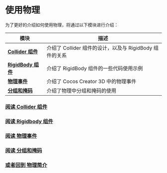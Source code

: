 # 使用物理

为了更好的介绍如何使用物理，将通过以下模块进行介绍：

模块 | 描述
---|---
[**Collider 组件**](physics-use/physics-collider.md) | 介绍了 Collider 组件的设计，以及与 RigidBody 组件的关系
[**RigidBody 组件**](physics-use/physics-rigidbody.md) | 介绍了 RigidBody 组件的一些代码使用示例
[**物理事件**](physics-event.md) | 介绍了 Cocos Creator 3D 中的物理事件
[**分组和掩码**](physics-group-mask.md) | 介绍了物理中分组和掩码的使用

### [**阅读** Collider 组件](./physics-use/physics-collider.md)

### [**阅读** Rigidbody 组件](./physics-use/physics-rigidbody.md)

### [**阅读** 物理事件](./physics-use/physics-event.md)

### [**阅读** 分组和掩码](./physics-use/physics-group-mask.md)

### [**或者回到** 物理简介](physics.md)
